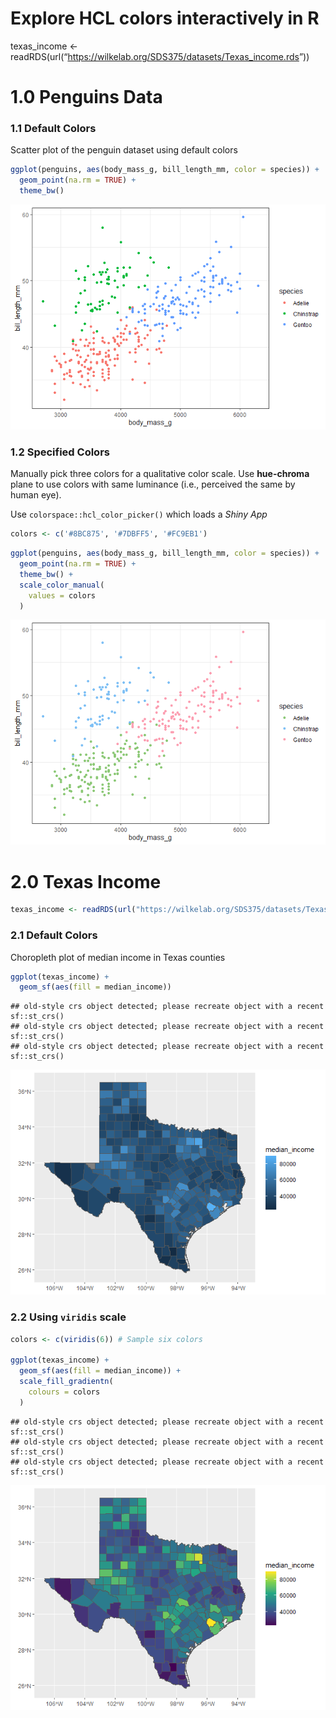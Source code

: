 Explore HCL colors interactively in R
================

texas_income \<-
readRDS(url(“<https://wilkelab.org/SDS375/datasets/Texas_income.rds>”))

# 1.0 Penguins Data

### 1.1 Default Colors

Scatter plot of the penguin dataset using default colors

``` r
ggplot(penguins, aes(body_mass_g, bill_length_mm, color = species)) +
  geom_point(na.rm = TRUE) +
  theme_bw()
```

![](03_color_spaces_files/figure-gfm/unnamed-chunk-1-1.png)<!-- -->

### 1.2 Specified Colors

Manually pick three colors for a qualitative color scale. Use
**hue-chroma** plane to use colors with same luminance (i.e., perceived
the same by human eye).

Use `colorspace::hcl_color_picker()` which loads a *Shiny App*

``` r
colors <- c('#8BC875', '#7DBFF5', '#FC9EB1')
```

``` r
ggplot(penguins, aes(body_mass_g, bill_length_mm, color = species)) +
  geom_point(na.rm = TRUE) +
  theme_bw() +
  scale_color_manual(
    values = colors
  )
```

![](03_color_spaces_files/figure-gfm/unnamed-chunk-3-1.png)<!-- -->

# 2.0 Texas Income

``` r
texas_income <- readRDS(url("https://wilkelab.org/SDS375/datasets/Texas_income.rds"))
```

### 2.1 Default Colors

Choropleth plot of median income in Texas counties

``` r
ggplot(texas_income) +
  geom_sf(aes(fill = median_income))
```

    ## old-style crs object detected; please recreate object with a recent sf::st_crs()
    ## old-style crs object detected; please recreate object with a recent sf::st_crs()
    ## old-style crs object detected; please recreate object with a recent sf::st_crs()

![](03_color_spaces_files/figure-gfm/unnamed-chunk-5-1.png)<!-- -->

### 2.2 Using `viridis` scale

``` r
colors <- c(viridis(6)) # Sample six colors

ggplot(texas_income) +
  geom_sf(aes(fill = median_income)) +
  scale_fill_gradientn(
    colours = colors
  )
```

    ## old-style crs object detected; please recreate object with a recent sf::st_crs()
    ## old-style crs object detected; please recreate object with a recent sf::st_crs()
    ## old-style crs object detected; please recreate object with a recent sf::st_crs()

![](03_color_spaces_files/figure-gfm/unnamed-chunk-6-1.png)<!-- -->
